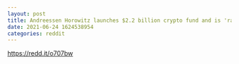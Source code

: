 ```yaml
--- 
layout: post 
title: Andreessen Horowitz launches $2.2 billion crypto fund and is 'radically optimistic' despite price fluctuations 
date: 2021-06-24 1624538954 
categories: reddit 
--- 
```

https://redd.it/o707bw